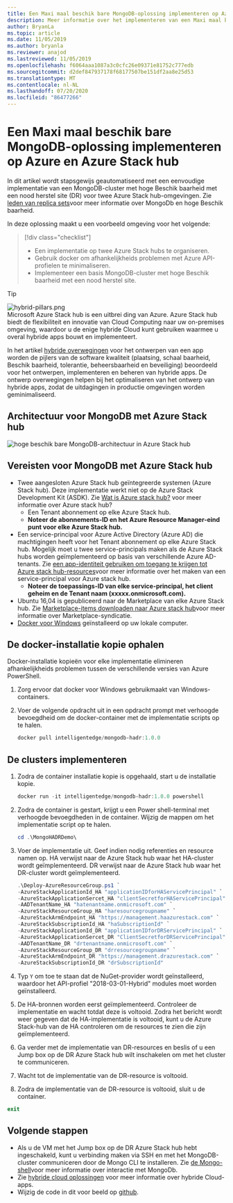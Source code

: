 ```yaml
---
title: Een Maxi maal beschik bare MongoDB-oplossing implementeren op Azure en Azure Stack hub
description: Meer informatie over het implementeren van een Maxi maal beschik bare MongoDB-oplossing voor Azure en Azure Stack hub
author: BryanLa
ms.topic: article
ms.date: 11/05/2019
ms.author: bryanla
ms.reviewer: anajod
ms.lastreviewed: 11/05/2019
ms.openlocfilehash: f6064aaa1087a3c0cfc26e09371e81752c777edb
ms.sourcegitcommit: d2def847937178f68177507be151df2aa8e25d53
ms.translationtype: MT
ms.contentlocale: nl-NL
ms.lasthandoff: 07/20/2020
ms.locfileid: "86477266"
---
```

# <a name="deploy-a-highly-available-mongodb-solution-to-azure-and-azure-stack-hub"></a>Een Maxi maal beschik bare MongoDB-oplossing implementeren op Azure en Azure Stack hub

In dit artikel wordt stapsgewijs geautomatiseerd met een eenvoudige implementatie van een MongoDB-cluster met hoge Beschik baarheid met een nood herstel site (DR) voor twee Azure Stack hub-omgevingen. Zie [leden van replica sets](https://docs.mongodb.com/manual/core/replica-set-members/)voor meer informatie over MongoDb en hoge Beschik baarheid.

In deze oplossing maakt u een voorbeeld omgeving voor het volgende:

> [!div class="checklist"]
> - Een implementatie op twee Azure Stack hubs te organiseren.
> - Gebruik docker om afhankelijkheids problemen met Azure API-profielen te minimaliseren.
> - Implementeer een basis MongoDB-cluster met hoge Beschik baarheid met een nood herstel site.

> [!Tip]  
> ![hybrid-pillars.png](./media/solution-deployment-guide-cross-cloud-scaling/hybrid-pillars.png)  
> Microsoft Azure Stack hub is een uitbrei ding van Azure. Azure Stack hub biedt de flexibiliteit en innovatie van Cloud Computing naar uw on-premises omgeving, waardoor u de enige hybride Cloud kunt gebruiken waarmee u overal hybride apps bouwt en implementeert.  
> 
> In het artikel [hybride overwegingen](overview-app-design-considerations.md) voor het ontwerpen van een app worden de pijlers van de software kwaliteit (plaatsing, schaal baarheid, Beschik baarheid, tolerantie, beheersbaarheid en beveiliging) beoordeeld voor het ontwerpen, implementeren en beheren van hybride apps. De ontwerp overwegingen helpen bij het optimaliseren van het ontwerp van hybride apps, zodat de uitdagingen in productie omgevingen worden geminimaliseerd.

## <a name="architecture-for-mongodb-with-azure-stack-hub"></a>Architectuur voor MongoDB met Azure Stack hub

![hoge beschik bare MongoDB-architectuur in Azure Stack hub](media/solution-deployment-guide-mongodb-ha/image1.png)

## <a name="prerequisites-for-mongodb-with-azure-stack-hub"></a>Vereisten voor MongoDB met Azure Stack hub

- Twee aangesloten Azure Stack hub geïntegreerde systemen (Azure Stack hub). Deze implementatie werkt niet op de Azure Stack Development Kit (ASDK). Zie [Wat is Azure stack hub?](https://azure.microsoft.com/products/azure-stack/hub/) voor meer informatie over Azure stack hub?
  - Een Tenant abonnement op elke Azure Stack hub. 
  - **Noteer de abonnements-ID en het Azure Resource Manager-eind punt voor elke Azure Stack hub.**
- Een service-principal voor Azure Active Directory (Azure AD) die machtigingen heeft voor het Tenant abonnement op elke Azure Stack hub. Mogelijk moet u twee service-principals maken als de Azure Stack hubs worden geïmplementeerd op basis van verschillende Azure AD-tenants. Zie [een app-identiteit gebruiken om toegang te krijgen tot Azure stack hub-resources](/azure-stack/user/azure-stack-create-service-principals)voor meer informatie over het maken van een service-principal voor Azure stack hub.
  - **Noteer de toepassings-ID van elke service-principal, het client geheim en de Tenant naam (xxxxx.onmicrosoft.com).**
- Ubuntu 16,04 is gepubliceerd naar de Marketplace van elke Azure Stack hub. Zie [Marketplace-items downloaden naar Azure stack hub](/azure-stack/operator/azure-stack-download-azure-marketplace-item)voor meer informatie over Marketplace-syndicatie.
- [Docker voor Windows](https://docs.docker.com/docker-for-windows/) geïnstalleerd op uw lokale computer.

## <a name="get-the-docker-image"></a>De docker-installatie kopie ophalen

Docker-installatie kopieën voor elke implementatie elimineren afhankelijkheids problemen tussen de verschillende versies van Azure PowerShell.

1. Zorg ervoor dat docker voor Windows gebruikmaakt van Windows-containers.
2. Voer de volgende opdracht uit in een opdracht prompt met verhoogde bevoegdheid om de docker-container met de implementatie scripts op te halen.

    ```powershell  
    docker pull intelligentedge/mongodb-hadr:1.0.0
    ```

## <a name="deploy-the-clusters"></a>De clusters implementeren

1. Zodra de container installatie kopie is opgehaald, start u de installatie kopie.

    ```powershell  
    docker run -it intelligentedge/mongodb-hadr:1.0.0 powershell
    ```

2. Zodra de container is gestart, krijgt u een Power shell-terminal met verhoogde bevoegdheden in de container. Wijzig de mappen om het implementatie script op te halen.

    ```powershell  
    cd .\MongoHADRDemo\
    ```

3. Voer de implementatie uit. Geef indien nodig referenties en resource namen op. HA verwijst naar de Azure Stack hub waar het HA-cluster wordt geïmplementeerd. DR verwijst naar de Azure Stack hub waar het DR-cluster wordt geïmplementeerd.

    ```powershell
    .\Deploy-AzureResourceGroup.ps1 `
    -AzureStackApplicationId_HA "applicationIDforHAServicePrincipal" `
    -AzureStackApplicationSercet_HA "clientSecretforHAServicePrincipal" `
    -AADTenantName_HA "hatenantname.onmicrosoft.com" `
    -AzureStackResourceGroup_HA "haresourcegroupname" `
    -AzureStackArmEndpoint_HA "https://management.haazurestack.com" `
    -AzureStackSubscriptionId_HA "haSubscriptionId" `
    -AzureStackApplicationId_DR "applicationIDforDRServicePrincipal" `
    -AzureStackApplicationSercet_DR "ClientSecretforDRServicePrincipal" `
    -AADTenantName_DR "drtenantname.onmicrosoft.com" `
    -AzureStackResourceGroup_DR "drresourcegroupname" `
    -AzureStackArmEndpoint_DR "https://management.drazurestack.com" `
    -AzureStackSubscriptionId_DR "drSubscriptionId"
    ```

4. Typ `Y` om toe te staan dat de NuGet-provider wordt geïnstalleerd, waardoor het API-profiel "2018-03-01-Hybrid" modules moet worden geïnstalleerd.

5. De HA-bronnen worden eerst geïmplementeerd. Controleer de implementatie en wacht totdat deze is voltooid. Zodra het bericht wordt weer gegeven dat de HA-implementatie is voltooid, kunt u de Azure Stack-hub van de HA controleren om de resources te zien die zijn geïmplementeerd.

6. Ga verder met de implementatie van DR-resources en beslis of u een Jump box op de DR Azure Stack hub wilt inschakelen om met het cluster te communiceren.

7. Wacht tot de implementatie van de DR-resource is voltooid.

8. Zodra de implementatie van de DR-resource is voltooid, sluit u de container.

  ```powershell
  exit
  ```

## <a name="next-steps"></a>Volgende stappen

- Als u de VM met het Jump box op de DR Azure Stack hub hebt ingeschakeld, kunt u verbinding maken via SSH en met het MongoDB-cluster communiceren door de Mongo CLI te installeren. Zie [de Mongo-shell](https://docs.mongodb.com/manual/mongo/)voor meer informatie over interactie met MongoDb.
- Zie [hybride cloud oplossingen](https://aka.ms/azsdevtutorials) voor meer informatie over hybride Cloud-apps.
- Wijzig de code in dit voor beeld op [github](https://github.com/Azure-Samples/azure-intelligent-edge-patterns).
